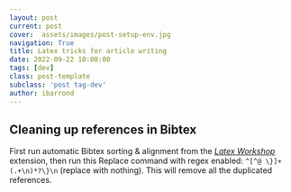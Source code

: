 ```yaml
---
layout: post
current: post
cover:  assets/images/post-setup-env.jpg
navigation: True
title: Latex tricks for article writing
date: 2022-09-22 10:00:00
tags: [dev]
class: post-template
subclass: 'post tag-dev'
author: ibarrond
---
```



## Cleaning up references in Bibtex
First run automatic Bibtex sorting & alignment from the [_Latex Workshop_](https://marketplace.visualstudio.com/items?itemName=James-Yu.latex-workshop) extension, then run this Replace command with regex enabled: `^[^@ \}]+ (.+\n)*?\}\n` (replace with nothing). This will remove all the duplicated references.